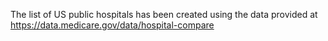 The list of US public hospitals has been created using the data provided
at https://data.medicare.gov/data/hospital-compare